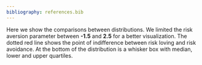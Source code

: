 ```yaml
---
bibliography: references.bib
---
```

Here we show the comparisons between distributions. We limited the risk aversion parameter between **-1.5** and **2.5** for a better visualization. The dotted red line shows the point of indifference between risk loving and risk avoidance. At the bottom of the distribution is a whisker box with median, lower and upper quartiles.

